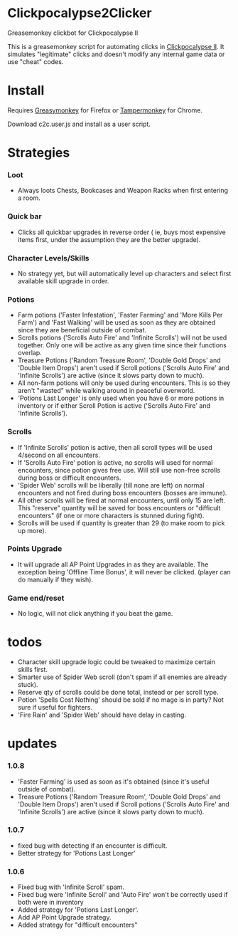 # Clickpocalypse2Clicker
Greasemonkey clickbot for Clickpocalypse II

This is a greasemonkey script for automating clicks in [Clickpocalypse II](http://minmaxia.com/c2/).  It simulates "legitimate" clicks and doesn't modify any internal game data or use "cheat" codes.

# Install

Requires [Greasymonkey](https://addons.mozilla.org/en-US/firefox/addon/greasemonkey/) for Firefox or [Tampermonkey](https://chrome.google.com/webstore/detail/tampermonkey/dhdgffkkebhmkfjojejmpbldmpobfkfo?hl=en) for Chrome. 

Download c2c.user.js and install as a user script.

# Strategies  

### Loot

* Always loots Chests, Bookcases and Weapon Racks when first entering a room.

### Quick bar

* Clicks all quickbar upgrades in reverse order ( ie, buys most expensive items first, under the assumption they are the better upgrade).

### Character Levels/Skills

* No strategy yet, but will automatically level up characters and select first available skill upgrade in order.

### Potions
* Farm potions ('Faster Infestation', 'Faster Farming' and 'More Kills Per Farm') and 'Fast Walking' will be used as soon as they are obtained since they are beneficial outside of combat.
* Scrolls potions ('Scrolls Auto Fire' and 'Infinite Scrolls') will not be used together.  Only one will be active as any given time since their functions overlap.
* Treasure Potions ('Random Treasure Room', 'Double Gold Drops' and 'Double Item Drops') aren't used if Scroll potions ('Scrolls Auto Fire' and 'Infinite Scrolls') are active (since it slows party down to much).  
* All non-farm potions will only be used during encounters.  This is so they aren't "wasted" while walking around in peaceful overworld.
* 'Potions Last Longer' is only used when you have 6 or more potions in inventory or if either Scroll Potion is active ('Scrolls Auto Fire' and 'Infinite Scrolls').

### Scrolls
* If 'Infinite Scrolls' potion is active, then all scroll types will be used 4/second on all encounters.
* If 'Scrolls Auto Fire' potion is active, no scrolls will used for normal encounters, since potion gives free use.  Will still use non-free scrolls during boss or difficult encounters.
* 'Spider Web' scrolls will be liberally (till none are left) on normal encounters and not fired during boss encounters (bosses are immune).
* All other scrolls will be fired at normal encounters, until only 15 are left.  This "reserve" quantity will be saved for boss encounters or "difficult encounters" (if one or more characters is stunned during fight).
* Scrolls will be used if quantity is greater than 29 (to make room to pick up more).

### Points Upgrade
* It will upgrade all AP Point Upgrades in as they are available.  The exception being 'Offline Time Bonus', it will never be clicked. (player can do manually if they wish).

### Game end/reset

* No logic, will not click anything if you beat the game.

# todos

* Character skill upgrade logic could be tweaked to maximize certain skills first.
* Smarter use of Spider Web scroll (don't spam if all enemies are already stuck).
* Reserve qty of scrolls could be done total, instead or per scroll type.
* Potion 'Spells Cost Nothing' should be sold if no mage is in party?  Not sure if useful for fighters.
* 'Fire Rain' and 'Spider Web' should have delay in casting.

# updates

### 1.0.8
* 'Faster Farming' is used as soon as it's obtained (since it's useful outside of combat).
* Treasure Potions ('Random Treasure Room', 'Double Gold Drops' and 'Double Item Drops') aren't used if Scroll potions ('Scrolls Auto Fire' and 'Infinite Scrolls') are active (since it slows party down to much).  


### 1.0.7

* fixed bug with detecting if an encounter is difficult.
* Better strategy for 'Potions Last Longer'

### 1.0.6

* Fixed bug with 'Infinite Scroll' spam.
* Fixed bug were 'Infinite Scroll' and 'Auto Fire' won't be correctly used if both were in inventory
* Added strategy for 'Potions Last Longer'.
* Add AP Point Upgrade strategy.
* Added strategy for "difficult encounters"


